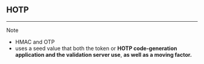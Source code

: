 ## HOTP
---
>[!note]
>- HMAC and OTP
>- uses a seed value that both the token or **HOTP code-generation application and the validation server use**, **as well as a moving factor.**

